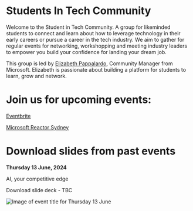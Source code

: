 # Students In Tech Community

Welcome to the Student in Tech Community. A group for likeminded students to connect and learn about how to leverage technology in their early careers or pursue a career in the tech industry. We aim to gather for regular events for networking, workshopping and meeting industry leaders to empower you build your confidence for landing your dream job.

This group is led by [Elizabeth Pappalardo](https://www.linkedin.com/in/elizabethpappalardo/), Community Manager from Microsoft. Elizabeth is passionate about building a platform for students to learn, grow and network.

# Join us for upcoming events:

[Eventbrite](https://www.eventbrite.com/o/students-in-tech-community-85186428883)

[Microsoft Reactor Sydney](https://www.meetup.com/microsoft-reactor-sydney/)

# Download slides from past events

**Thursday 13 June, 2024**

AI, your competitive edge

Download slide deck - TBC

![Image of event title for Thursday 13 June ](https://secure.meetupstatic.com/photos/event/7/4/5/f/600_521549791.webp?w=750)
